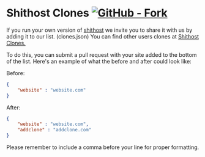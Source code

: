 # Shithost Clones [![GitHub  - Fork](https://img.shields.io/badge/GitHub_-Fork-blue?logo=github)](https://github.com/nitondev/clones/fork)

If you run your own version of [shithost](https://github.com/nitondev/shithost) we invite you to share it with us by adding it to our list. (clones.json)
You can find other users clones at [Shithost Clones.](https://shitty.herokuapp.com)

To do this, you can submit a pull request with your site added to the bottom of the list. Here's an example of what the before and after could look like:

Before:
```json
{
    "website" : "website.com"
}
```

After:
```json
{
    "website" : "website.com",
    "addclone" : "addclone.com"
}
```

Please remember to include a comma before your line for proper formatting.
